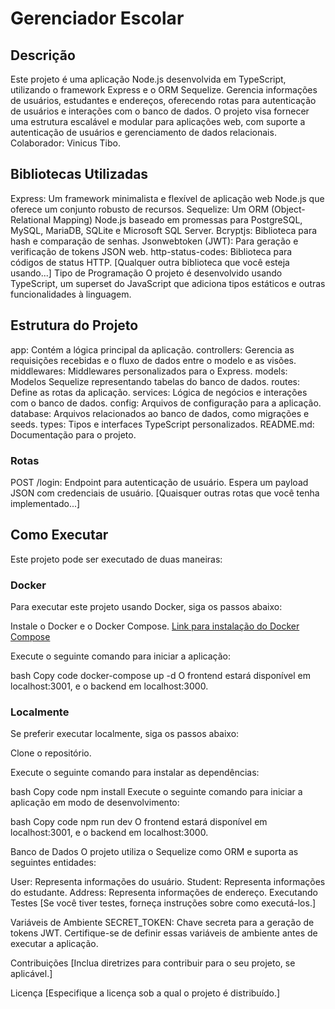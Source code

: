 
# Gerenciador Escolar
## Descrição
Este projeto é uma aplicação Node.js desenvolvida em TypeScript, utilizando o framework Express e o ORM Sequelize. Gerencia informações de usuários, estudantes e endereços, oferecendo rotas para autenticação de usuários e interações com o banco de dados. O projeto visa fornecer uma estrutura escalável e modular para aplicações web, com suporte a autenticação de usuários e gerenciamento de dados relacionais. Colaborador: Vinicus Tibo.

## Bibliotecas Utilizadas
Express: Um framework minimalista e flexível de aplicação web Node.js que oferece um conjunto robusto de recursos.
Sequelize: Um ORM (Object-Relational Mapping) Node.js baseado em promessas para PostgreSQL, MySQL, MariaDB, SQLite e Microsoft SQL Server.
Bcryptjs: Biblioteca para hash e comparação de senhas.
Jsonwebtoken (JWT): Para geração e verificação de tokens JSON web.
http-status-codes: Biblioteca para códigos de status HTTP.
[Qualquer outra biblioteca que você esteja usando...]
Tipo de Programação
O projeto é desenvolvido usando TypeScript, um superset do JavaScript que adiciona tipos estáticos e outras funcionalidades à linguagem.

## Estrutura do Projeto
app: Contém a lógica principal da aplicação.
controllers: Gerencia as requisições recebidas e o fluxo de dados entre o modelo e as visões.
middlewares: Middlewares personalizados para o Express.
models: Modelos Sequelize representando tabelas do banco de dados.
routes: Define as rotas da aplicação.
services: Lógica de negócios e interações com o banco de dados.
config: Arquivos de configuração para a aplicação.
database: Arquivos relacionados ao banco de dados, como migrações e seeds.
types: Tipos e interfaces TypeScript personalizados.
README.md: Documentação para o projeto.
### Rotas
POST /login: Endpoint para autenticação de usuário. Espera um payload JSON com credenciais de usuário.
[Quaisquer outras rotas que você tenha implementado...]
## Como Executar
Este projeto pode ser executado de duas maneiras:

### Docker
Para executar este projeto usando Docker, siga os passos abaixo:

Instale o Docker e o Docker Compose. [Link para instalação do Docker Compose](https://docs.docker.com/compose/install/)

Execute o seguinte comando para iniciar a aplicação:

bash
Copy code
docker-compose up -d
O frontend estará disponível em localhost:3001, e o backend em localhost:3000.

### Localmente
Se preferir executar localmente, siga os passos abaixo:

Clone o repositório.

Execute o seguinte comando para instalar as dependências:

bash
Copy code
npm install
Execute o seguinte comando para iniciar a aplicação em modo de desenvolvimento:

bash
Copy code
npm run dev
O frontend estará disponível em localhost:3001, e o backend em localhost:3000.

Banco de Dados
O projeto utiliza o Sequelize como ORM e suporta as seguintes entidades:

User: Representa informações do usuário.
Student: Representa informações do estudante.
Address: Representa informações de endereço.
Executando Testes
[Se você tiver testes, forneça instruções sobre como executá-los.]

Variáveis de Ambiente
SECRET_TOKEN: Chave secreta para a geração de tokens JWT.
Certifique-se de definir essas variáveis de ambiente antes de executar a aplicação.

Contribuições
[Inclua diretrizes para contribuir para o seu projeto, se aplicável.]

Licença
[Especifique a licença sob a qual o projeto é distribuído.]
